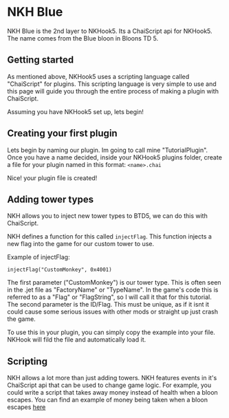 # NKH Blue
NKH Blue is the 2nd layer to NKHook5. Its a ChaiScript api for NKHook5. The name comes from the Blue bloon in Bloons TD 5.

## Getting started
As mentioned above, NKHook5 uses a scripting language called "ChaiScript" for plugins. This scripting language is very simple to use and this page will guide you through the entire process of making a plugin with ChaiScript.

Assuming you have NKHook5 set up, lets begin!

## Creating your first plugin
Lets begin by naming our plugin. Im going to call mine "TutorialPlugin". Once you have a name decided, inside your NKHook5 plugins folder, create a file for your plugin named in this format: ``<name>.chai``

Nice! your plugin file is created!

## Adding tower types
NKH allows you to inject new tower types to BTD5, we can do this with ChaiScript.

NKH defines a function for this called ``injectFlag``. This function injects a new flag into the game for our custom tower to use.

Example of injectFlag:
```
injectFlag("CustomMonkey", 0x4001)
```

The first parameter ("CustomMonkey") is our tower type. This is often seen in the .jet file as "FactoryName" or "TypeName". In the game's code this is referred to as a "Flag" or "FlagString", so I will call it that for this tutorial.
The second parameter is the ID/Flag. This must be unique, as if it isnt it could cause some serious issues with other mods or straight up just crash the game.

To use this in your plugin, you can simply copy the example into your file. NKHook will fild the file and automatically load it.

## Scripting
NKH allows a lot more than just adding towers. NKH features events in it's ChaiScript api that can be used to change game logic. For example, you could write a script that takes away money instead of health when a bloon escapes. You can find an example of money being taken when a bloon escapes [here](https://github.com/TDToolbox/BTD-Docs/blob/master/md/Solidarity/btd5/NKHook5/Events/Events.md)